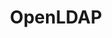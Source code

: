 ---
title: OpenLDAP
categories:
  - other
docs:
  - id: go
    url: https://golang.testcontainers.org/modules/openldap/
    maintainer: core
    example: |
      ```go
      openldapContainer, err := openldap.Run(ctx, "bitnami/openldap:2.6.6")
      ```
    installation: |
      ```bash
      go get github.com/testcontainers/testcontainers-go/modules/openldap
      ```
description: |
  OpenLDAP Software is an open source implementation of the Lightweight Directory Access Protocol (LDAP).
---